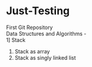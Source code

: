# Just-Testing
First Git Repository
<br>
Data Structures and Algorithms - 
<br>
1] Stack 
1) Stack as array
2) Stack as singly linked list
